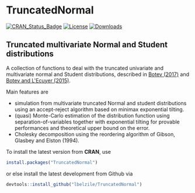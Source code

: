 # TruncatedNormal

[![CRAN_Status_Badge](https://www.r-pkg.org/badges/version/TruncatedNormal)](https://cran.r-project.org/package=TruncatedNormal)
[![License](https://img.shields.io/badge/license-GPL%20%28%3E=%203%29-blue.svg?style=flat)](http://www.gnu.org/licenses/gpl-3.0.html) 
[![Downloads](http://cranlogs.r-pkg.org/badges/TruncatedNormal?color=brightgreen)](http://www.r-pkg.org/pkg/TruncatedNormal)

## Truncated multivariate Normal and Student distributions

A collection of functions to deal with the truncated univariate and multivariate normal and Student distributions, described in [Botev (2017)](https://doi.org/10.1111/rssb.12162) and [Botev and L'Ecuyer (2015)](https://doi.org/10.1109/WSC.2015.7408180).

Main features are

- simulation from multivariate truncated Normal and student distributions using an accept-reject algorithm based on minimax exponential tilting.
- (quasi) Monte-Carlo estimation of the distribution function using separation-of-variables together with exponential tilting for provable performances and theoretical upper bound on the error.
- Cholesky decomposition using the reordering algorithm of Gibson, Glasbey and Elston (1994).

To install the latest version from **CRAN**, use 
```R
install.packages("TruncatedNormal")
```
or else install the latest development from Github via

```R
devtools::install_github("lbelzile/TruncatedNormal")
```

